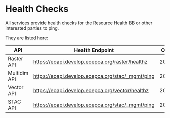 # Health Checks

All services provide health checks for the Resource Health BB or other interested parties to ping.

They are listed here:

| API          | Health Endpoint                                    | Ok   | Auth    |
|--------------|----------------------------------------------------|------|---------|
| Raster API   | <https://eoapi.develop.eoepca.org/raster/healthz>  | 200  | no auth |
| Multidim API | <https://eoapi.develop.eoepca.org/stac/_mgmt/ping> | 200  | no auth |
| Vector API   | <https://eoapi.develop.eoepca.org/vector/healthz>  | 200  | no auth |
| STAC API     | <https://eoapi.develop.eoepca.org/stac/_mgmt/ping> | 200  | no auth |
